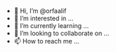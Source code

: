 - 👋 Hi, I’m @orfaalif
- 👀 I’m interested in ...
- 🌱 I’m currently learning ...
- 💞️ I’m looking to collaborate on ...
- 📫 How to reach me ...

<!---
orfaalif/orfaalif is a ✨ special ✨ repository because its `README.md` (this file) appears on your GitHub profile.
You can click the Preview link to take a look at your changes.
--->
